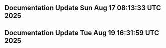 ## Documentation Update Sun Aug 17 08:13:33 UTC 2025
## Documentation Update Tue Aug 19 16:31:59 UTC 2025
